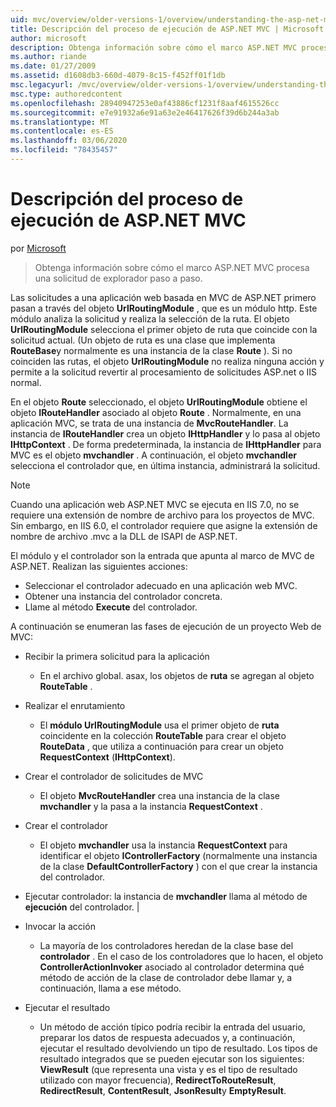 ```yaml
---
uid: mvc/overview/older-versions-1/overview/understanding-the-asp-net-mvc-execution-process
title: Descripción del proceso de ejecución de ASP.NET MVC | Microsoft Docs
author: microsoft
description: Obtenga información sobre cómo el marco ASP.NET MVC procesa una solicitud de explorador paso a paso.
ms.author: riande
ms.date: 01/27/2009
ms.assetid: d1608db3-660d-4079-8c15-f452ff01f1db
msc.legacyurl: /mvc/overview/older-versions-1/overview/understanding-the-asp-net-mvc-execution-process
msc.type: authoredcontent
ms.openlocfilehash: 28940947253e0af43886cf1231f8aaf4615526cc
ms.sourcegitcommit: e7e91932a6e91a63e2e46417626f39d6b244a3ab
ms.translationtype: MT
ms.contentlocale: es-ES
ms.lasthandoff: 03/06/2020
ms.locfileid: "78435457"
---
```

# <a name="understanding-the-aspnet-mvc-execution-process"></a>Descripción del proceso de ejecución de ASP.NET MVC

por [Microsoft](https://github.com/microsoft)

> Obtenga información sobre cómo el marco ASP.NET MVC procesa una solicitud de explorador paso a paso.

Las solicitudes a una aplicación web basada en MVC de ASP.NET primero pasan a través del objeto **UrlRoutingModule** , que es un módulo http. Este módulo analiza la solicitud y realiza la selección de la ruta. El objeto **UrlRoutingModule** selecciona el primer objeto de ruta que coincide con la solicitud actual. (Un objeto de ruta es una clase que implementa **RouteBase**y normalmente es una instancia de la clase **Route** ). Si no coinciden las rutas, el objeto **UrlRoutingModule** no realiza ninguna acción y permite a la solicitud revertir al procesamiento de solicitudes ASP.net o IIS normal.

En el objeto **Route** seleccionado, el objeto **UrlRoutingModule** obtiene el objeto **IRouteHandler** asociado al objeto **Route** . Normalmente, en una aplicación MVC, se trata de una instancia de **MvcRouteHandler**. La instancia de **IRouteHandler** crea un objeto **IHttpHandler** y lo pasa al objeto **IHttpContext** . De forma predeterminada, la instancia de **IHttpHandler** para MVC es el objeto **mvchandler** . A continuación, el objeto **mvchandler** selecciona el controlador que, en última instancia, administrará la solicitud.

> [!NOTE]
> Cuando una aplicación web ASP.NET MVC se ejecuta en IIS 7.0, no se requiere una extensión de nombre de archivo para los proyectos de MVC. Sin embargo, en IIS 6.0, el controlador requiere que asigne la extensión de nombre de archivo .mvc a la DLL de ISAPI de ASP.NET.

El módulo y el controlador son la entrada que apunta al marco de MVC de ASP.NET. Realizan las siguientes acciones:

- Seleccionar el controlador adecuado en una aplicación web MVC.
- Obtener una instancia del controlador concreta.
- Llame al método **Execute** del controlador.

A continuación se enumeran las fases de ejecución de un proyecto Web de MVC:

- Recibir la primera solicitud para la aplicación 

    - En el archivo global. asax, los objetos de **ruta** se agregan al objeto **RouteTable** .
- Realizar el enrutamiento 

    - El **módulo UrlRoutingModule** usa el primer objeto de **ruta** coincidente en la colección **RouteTable** para crear el objeto **RouteData** , que utiliza a continuación para crear un objeto **RequestContext** (**IHttpContext**).
- Crear el controlador de solicitudes de MVC 

    - El objeto **MvcRouteHandler** crea una instancia de la clase **mvchandler** y la pasa a la instancia **RequestContext** .
- Crear el controlador 

    - El objeto **mvchandler** usa la instancia **RequestContext** para identificar el objeto **IControllerFactory** (normalmente una instancia de la clase **DefaultControllerFactory** ) con el que crear la instancia del controlador.
- Ejecutar controlador: la instancia de **mvchandler** llama al método de **ejecución** del controlador. |
- Invocar la acción 

    - La mayoría de los controladores heredan de la clase base del **controlador** . En el caso de los controladores que lo hacen, el objeto **ControllerActionInvoker** asociado al controlador determina qué método de acción de la clase de controlador debe llamar y, a continuación, llama a ese método.
- Ejecutar el resultado 

    - Un método de acción típico podría recibir la entrada del usuario, preparar los datos de respuesta adecuados y, a continuación, ejecutar el resultado devolviendo un tipo de resultado. Los tipos de resultado integrados que se pueden ejecutar son los siguientes: **ViewResult** (que representa una vista y es el tipo de resultado utilizado con mayor frecuencia), **RedirectToRouteResult**, **RedirectResult**, **ContentResult**, **JsonResult**y **EmptyResult**.
